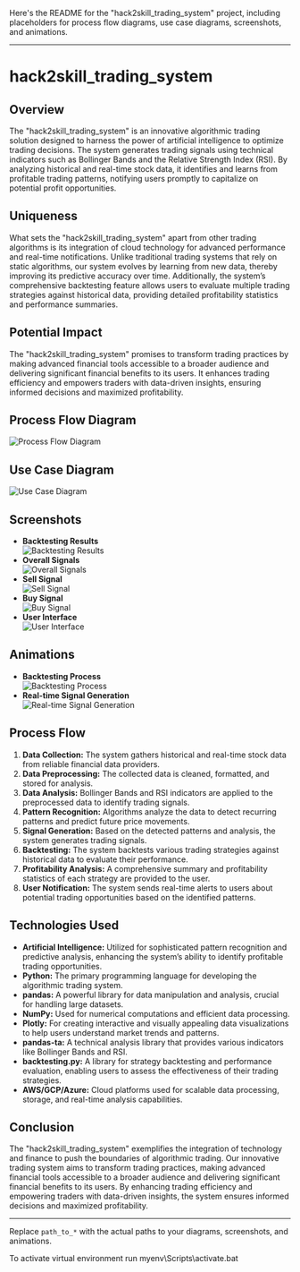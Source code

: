 Here's the README for the "hack2skill_trading_system" project, including placeholders for process flow diagrams, use case diagrams, screenshots, and animations.

---

# hack2skill_trading_system

## Overview
The "hack2skill_trading_system" is an innovative algorithmic trading solution designed to harness the power of artificial intelligence to optimize trading decisions. The system generates trading signals using technical indicators such as Bollinger Bands and the Relative Strength Index (RSI). By analyzing historical and real-time stock data, it identifies and learns from profitable trading patterns, notifying users promptly to capitalize on potential profit opportunities.

## Uniqueness
What sets the "hack2skill_trading_system" apart from other trading algorithms is its integration of cloud technology for advanced performance and real-time notifications. Unlike traditional trading systems that rely on static algorithms, our system evolves by learning from new data, thereby improving its predictive accuracy over time. Additionally, the system’s comprehensive backtesting feature allows users to evaluate multiple trading strategies against historical data, providing detailed profitability statistics and performance summaries.

## Potential Impact
The "hack2skill_trading_system" promises to transform trading practices by making advanced financial tools accessible to a broader audience and delivering significant financial benefits to its users. It enhances trading efficiency and empowers traders with data-driven insights, ensuring informed decisions and maximized profitability.

## Process Flow Diagram
![Process Flow Diagram](path_to_process_flow_diagram.png)

## Use Case Diagram
![Use Case Diagram](path_to_use_case_diagram.png)

## Screenshots
- **Backtesting Results**  
  ![Backtesting Results](path_to_backtesting_results.png)
- **Overall Signals**  
  ![Overall Signals](path_to_overall_signals.png)
- **Sell Signal**  
  ![Sell Signal](path_to_sell_signal.png)
- **Buy Signal**  
  ![Buy Signal](path_to_buy_signal.png)
- **User Interface**  
  ![User Interface](path_to_ui.png)

## Animations
- **Backtesting Process**  
  ![Backtesting Process](path_to_backtesting_process_animation.gif)
- **Real-time Signal Generation**  
  ![Real-time Signal Generation](path_to_signal_generation_animation.gif)

## Process Flow
1. **Data Collection:** The system gathers historical and real-time stock data from reliable financial data providers.
2. **Data Preprocessing:** The collected data is cleaned, formatted, and stored for analysis.
3. **Data Analysis:** Bollinger Bands and RSI indicators are applied to the preprocessed data to identify trading signals.
4. **Pattern Recognition:** Algorithms analyze the data to detect recurring patterns and predict future price movements.
5. **Signal Generation:** Based on the detected patterns and analysis, the system generates trading signals.
6. **Backtesting:** The system backtests various trading strategies against historical data to evaluate their performance.
7. **Profitability Analysis:** A comprehensive summary and profitability statistics of each strategy are provided to the user.
8. **User Notification:** The system sends real-time alerts to users about potential trading opportunities based on the identified patterns.

## Technologies Used
- **Artificial Intelligence:** Utilized for sophisticated pattern recognition and predictive analysis, enhancing the system’s ability to identify profitable trading opportunities.
- **Python:** The primary programming language for developing the algorithmic trading system.
- **pandas:** A powerful library for data manipulation and analysis, crucial for handling large datasets.
- **NumPy:** Used for numerical computations and efficient data processing.
- **Plotly:** For creating interactive and visually appealing data visualizations to help users understand market trends and patterns.
- **pandas-ta:** A technical analysis library that provides various indicators like Bollinger Bands and RSI.
- **backtesting.py:** A library for strategy backtesting and performance evaluation, enabling users to assess the effectiveness of their trading strategies.
- **AWS/GCP/Azure:** Cloud platforms used for scalable data processing, storage, and real-time analysis capabilities.

## Conclusion
The "hack2skill_trading_system" exemplifies the integration of technology and finance to push the boundaries of algorithmic trading. Our innovative trading system aims to transform trading practices, making advanced financial tools accessible to a broader audience and delivering significant financial benefits to its users. By enhancing trading efficiency and empowering traders with data-driven insights, the system ensures informed decisions and maximized profitability.

---

Replace `path_to_*` with the actual paths to your diagrams, screenshots, and animations.


To activate virtual environment run myenv\Scripts\activate.bat